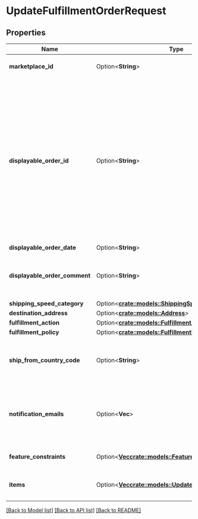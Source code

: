 # UpdateFulfillmentOrderRequest

## Properties

Name | Type | Description | Notes
------------ | ------------- | ------------- | -------------
**marketplace_id** | Option<**String**> | The marketplace the fulfillment order is placed against. | [optional]
**displayable_order_id** | Option<**String**> | A fulfillment order identifier that the seller creates. This value displays as the order identifier in recipient-facing materials such as the outbound shipment packing slip. The value of DisplayableOrderId should match the order identifier that the seller provides to the recipient. The seller can use the SellerFulfillmentOrderId for this value or they can specify an alternate value if they want the recipient to reference an alternate order identifier. | [optional]
**displayable_order_date** | Option<**String**> |  | [optional]
**displayable_order_comment** | Option<**String**> | Order-specific text that appears in recipient-facing materials such as the outbound shipment packing slip. | [optional]
**shipping_speed_category** | Option<[**crate::models::ShippingSpeedCategory**](ShippingSpeedCategory.md)> |  | [optional]
**destination_address** | Option<[**crate::models::Address**](Address.md)> |  | [optional]
**fulfillment_action** | Option<[**crate::models::FulfillmentAction**](FulfillmentAction.md)> |  | [optional]
**fulfillment_policy** | Option<[**crate::models::FulfillmentPolicy**](FulfillmentPolicy.md)> |  | [optional]
**ship_from_country_code** | Option<**String**> | The two-character country code for the country from which the fulfillment order ships. Must be in ISO 3166-1 alpha-2 format. | [optional]
**notification_emails** | Option<**Vec<String>**> | A list of email addresses that the seller provides that are used by Amazon to send ship-complete notifications to recipients on behalf of the seller. | [optional]
**feature_constraints** | Option<[**Vec<crate::models::FeatureSettings>**](FeatureSettings.md)> | A list of features and their fulfillment policies to apply to the order. | [optional]
**items** | Option<[**Vec<crate::models::UpdateFulfillmentOrderItem>**](UpdateFulfillmentOrderItem.md)> | An array of fulfillment order item information for updating a fulfillment order. | [optional]

[[Back to Model list]](../README.md#documentation-for-models) [[Back to API list]](../README.md#documentation-for-api-endpoints) [[Back to README]](../README.md)



